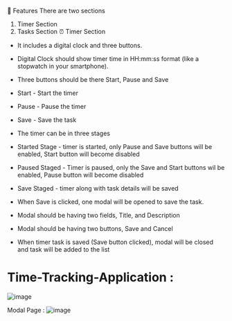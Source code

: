 🤩 Features
There are two sections
1. Timer Section
2. Tasks Section
⏰ Timer Section
- It includes a digital clock and three buttons.
- Digital Clock should show timer time in HH:mm:ss format (like a stopwatch in your smartphone).
- Three buttons should be there Start, Pause and Save
- Start - Start the timer
- Pause - Pause the timer
- Save - Save the task
- The timer can be in three stages
- Started Stage - timer is started, only Pause and Save buttons will be enabled, Start
button will become disabled
- Paused Staged - Timer is paused, only the Save and Start buttons wil be enabled,
Pause button will become disabled
- Save Staged - timer along with task details will be saved
- When Save is clicked, one modal will be opened to save the task.
- Modal should be having two fields, Title, and Description

- Modal should be having two buttons, Save and Cancel
- When timer task is saved (Save button clicked), modal will be closed and task will be
added to the list

# Time-Tracking-Application :
![image](https://github.com/Nitish8800/Time-Tracking-Application/assets/81190422/1405f111-1ada-4759-9557-44a03901ab1c)

Modal Page : ![image](https://github.com/Nitish8800/Time-Tracking-Application/assets/81190422/82a34ca6-15bb-44b1-bd84-53624b55e172)
